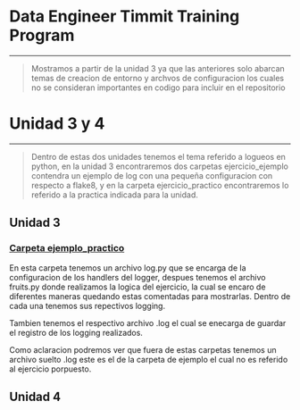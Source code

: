 # Data Engineer Timmit Training Program

----

>Mostramos a partir de la unidad 3 ya que las anteriores solo abarcan temas de creacion de entorno y archvos de configuracion los cuales no se consideran importantes en codigo para incluir en el repositorio


# Unidad 3 y 4
----

>Dentro de estas dos unidades tenemos el tema referido a logueos en python, en la unidad 3 encontraremos dos carpetas ejercicio_ejemplo contendra un ejemplo de log con una pequeña configuracion con respecto a flake8, y en la carpeta ejercicio_practico encontraremos lo referido a la practica indicada para la unidad.

## Unidad 3
### <u>Carpeta ejemplo_practico</u>
En esta carpeta tenemos un archivo log.py que se encarga de la configuracion de los handlers del logger, despues tenemos el archivo fruits.py donde realizamos la logica del ejercicio, la cual se encaro de diferentes maneras quedando estas comentadas para mostrarlas. Dentro de cada una tenemos sus repectivos logging.

Tambien tenemos el respectivo archivo .log el cual se enecarga de guardar el registro de los logging realizados.

Como aclaracion podremos ver que fuera de estas carpetas tenemos un archivo suelto .log este es el de la carpeta de ejemplo el cual no es referido al ejercicio porpuesto.

## Unidad 4


